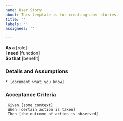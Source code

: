 ```yaml
---
name: User Story
about: This template is for creating user stories.
title: ''
labels: ''
assignees: ''

---
```

**As a** [role]  
**I need** [function]  
**So that** [benefit]  
      
### Details and Assumptions
    * [document what you know]      
### Acceptance Criteria  
```gherkin
 Given [some context]
 When [certain action is taken]
 Then [the outcome of action is observed]
 ```
